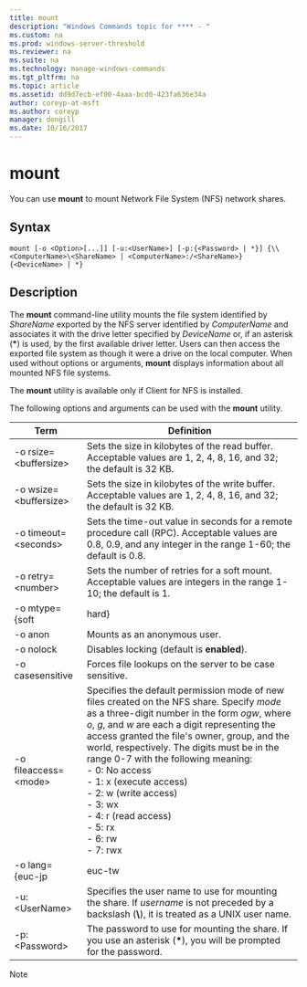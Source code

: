 ```yaml
---
title: mount
description: "Windows Commands topic for **** - "
ms.custom: na
ms.prod: windows-server-threshold
ms.reviewer: na
ms.suite: na
ms.technology: manage-windows-commands
ms.tgt_pltfrm: na
ms.topic: article
ms.assetid: dd9d7ecb-ef00-4aaa-bcd0-423fa636e34a
author: coreyp-at-msft
ms.author: coreyp
manager: dongill
ms.date: 10/16/2017
---
```


# mount



You can use **mount** to mount Network File System (NFS) network shares.

## Syntax

```
mount [-o <Option>[...]] [-u:<UserName>] [-p:{<Password> | *}] {\\<ComputerName>\<ShareName> | <ComputerName>:/<ShareName>} {<DeviceName> | *}
```

## Description

The **mount** command-line utility mounts the file system identified by *ShareName* exported by the NFS server identified by *ComputerName* and associates it with the drive letter specified by *DeviceName* or, if an asterisk (**&#42;**) is used, by the first available driver letter. Users can then access the exported file system as though it were a drive on the local computer. When used without options or arguments, **mount** displays information about all mounted NFS file systems.

The **mount** utility is available only if Client for NFS is installed.

The following options and arguments can be used with the **mount** utility.


|          Term          |                                                                                                                                                                                                                                                Definition                                                                                                                                                                                                                                                |
|------------------------|----------------------------------------------------------------------------------------------------------------------------------------------------------------------------------------------------------------------------------------------------------------------------------------------------------------------------------------------------------------------------------------------------------------------------------------------------------------------------------------------------------|
| -o rsize=\<buffersize> |                                                                                                                                                                                            Sets the size in kilobytes of the read buffer. Acceptable values are 1, 2, 4, 8, 16, and 32; the default is 32 KB.                                                                                                                                                                                            |
| -o wsize=\<buffersize> |                                                                                                                                                                                           Sets the size in kilobytes of the write buffer. Acceptable values are 1, 2, 4, 8, 16, and 32; the default is 32 KB.                                                                                                                                                                                            |
| -o timeout=\<seconds>  |                                                                                                                                                                       Sets the time-out value in seconds for a remote procedure call (RPC). Acceptable values are 0.8, 0.9, and any integer in the range 1-60; the default is 0.8.                                                                                                                                                                       |
|   -o retry=\<number>   |                                                                                                                                                                                             Sets the number of retries for a soft mount. Acceptable values are integers in the range 1-10; the default is 1.                                                                                                                                                                                             |
|     -o mtype={soft     |                                                                                                                                                                                                                                                  hard}                                                                                                                                                                                                                                                   |
|        -o anon         |                                                                                                                                                                                                                                       Mounts as an anonymous user.                                                                                                                                                                                                                                       |
|       -o nolock        |                                                                                                                                                                                                                                Disables locking (default is **enabled**).                                                                                                                                                                                                                                |
|    -o casesensitive    |                                                                                                                                                                                                                         Forces file lookups on the server to be case sensitive.                                                                                                                                                                                                                          |
| -o fileaccess=\<mode>  | Specifies the default permission mode of new files created on the NFS share. Specify *mode* as a three-digit number in the form *ogw*, where *o*, *g*, and *w* are each a digit representing the access granted the file's owner, group, and the world, respectively. The digits must be in the range 0-7 with the following meaning:</br>-   0: No access</br>-   1: x (execute access)</br>-   2: w (write access)</br>-   3: wx</br>-   4: r (read access)</br>-   5: rx</br>-   6: rw</br>-   7: rwx |
|    -o lang={euc-jp     |                                                                                                                                                                                                                                                  euc-tw                                                                                                                                                                                                                                                  |
|     -u:\<UserName>     |                                                                                                                                                                             Specifies the user name to use for mounting the share. If *username* is not preceded by a backslash (**\\**), it is treated as a UNIX user name.                                                                                                                                                                             |
|     -p:\<Password>     |                                                                                                                                                                                          The password to use for mounting the share. If you use an asterisk (**&#42;**), you will be prompted for the password.                                                                                                                                                                                          |

> [!NOTE]
